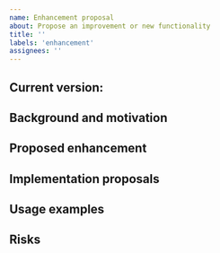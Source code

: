 ```yaml
---
name: Enhancement proposal
about: Propose an improvement or new functionality
title: ''
labels: 'enhancement'
assignees: ''
---
```


## Current version: <!-- The version on which you are proposing an improvement -->

## Background and motivation

<!--
We welcome enhancement proposals!
This template will help us gather the information we need to discuss your proposal and possibile implementation.

First, please describe the purpose and value of the new functionality here:
  * what problem does it solve?
  * which type(s) of users / projects does it affect?
  * is it specific to some usage scenario?

Please include as many code snippets, CI log fragments, screenshots, etc. you deem useful to illustrate your point.
For texts spanning more than a few lines, please create a gist here https://gist.github.com/ and provide a link to it.

Don't forget to use syntax highlighting for Markdown code blocks. For example:

```C#
    public void SayHello(string name)
    {
        System.Console.WriteLine("Hello, " + name + "!");
    }
```

GitHub's syntax highlighting supports more languages that would be practical to list here.
Here's the complete list: https://github.com/github/linguist/blob/master/lib/linguist/languages.yml
-->

## Proposed enhancement

<!--
Please describe the desired behavior, i.e. _what_ the library should do, not _how_ (that belongs to the next section).
For example: There should be a default value for parameter widgetName in WidgetManager.CreateWidget.
-->

## Implementation proposals

<!--
If you have an idea (or more than one) about _how_ the desired behavior can be implemented, please explain it here.
Be as detailed as your knowledge of the project allows. If you don't know the project's internals, but have some idea
or gut feeling about the way to go, feel free to say so. You won't be judged. We're all here to learn.
Any level of detail, from "I don't know" to specific code snippets, is fine.
-->

## Usage examples

<!--
Please provide example code and/or project snippets that highlight how the proposed enhancement will affect user projects.
-->

## Risks

<!--
Please mention any risks that to your knowledge the proposed enhancement might entail:
  * breaking changes
  * performance regressions
  * security issues
  * possible incompatibilities
  * added or changed dependencies
  * etc.
-->
